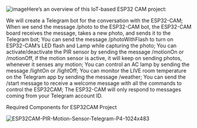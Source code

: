 ![image](https://github.com/aathithya-27/Motion-detection-night-light-with-ESP-32/assets/127311233/e5865e8d-6bc3-4c21-83fb-8f9a4b3c2a7e)Here’s an overview of this IoT-based ESP32 CAM project:

We will create a Telegram bot for the conversation with the ESP32-CAM;
When we send the message /photo to the ESP32-CAM bot, the ESP32-CAM board receives the message, takes a new photo, and sends it to the Telegram bot;
You can send the message /photoWithFlash to turn on ESP32-CAM’s LED flash and Lamp while capturing the photo;
You can activate/deactivate the PIR sensor by sending the message /motionOn or /motionOff, if the motion sensor is active, it will keep on sending photos, whenever it senses any motion;
You can control an AC lamp by sending the message /lightOn or /lightOff;
You can monitor the LIVE room temperature on the Telegram app by sending the message /weather;
You can send the /start message to receive a welcome message with all the commands to control the ESP32CAM;
The ESP32-CAM will only respond to messages coming from your Telegram account ID.

Required Components for ESP32CAM Project

![ESP32CAM-PIR-Motion-Sensor-Telegram-P4-1024x483](https://github.com/aathithya-27/Motion-detection-night-light-with-ESP-32/assets/127311233/d6a750d8-5f73-47e3-a11d-2b6b1b58af4f)
